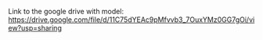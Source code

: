 Link to the google drive with model: https://drive.google.com/file/d/11C75dYEAc9pMfvvb3_7OuxYMz0GG7gOi/view?usp=sharing
